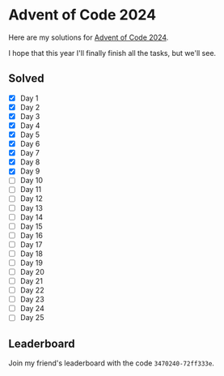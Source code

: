 # Advent of Code 2024

Here are my solutions for [Advent of Code 2024](https://adventofcode.com/2024).

I hope that this year I'll finally finish all the tasks, but we'll see.

## Solved

- [x] Day 1
- [x] Day 2
- [x] Day 3
- [x] Day 4
- [x] Day 5
- [x] Day 6
- [x] Day 7
- [x] Day 8
- [x] Day 9
- [ ] Day 10
- [ ] Day 11
- [ ] Day 12
- [ ] Day 13
- [ ] Day 14
- [ ] Day 15
- [ ] Day 16
- [ ] Day 17
- [ ] Day 18
- [ ] Day 19
- [ ] Day 20
- [ ] Day 21
- [ ] Day 22
- [ ] Day 23
- [ ] Day 24
- [ ] Day 25

## Leaderboard

Join my friend's leaderboard with the code `3470240-72ff333e`.
